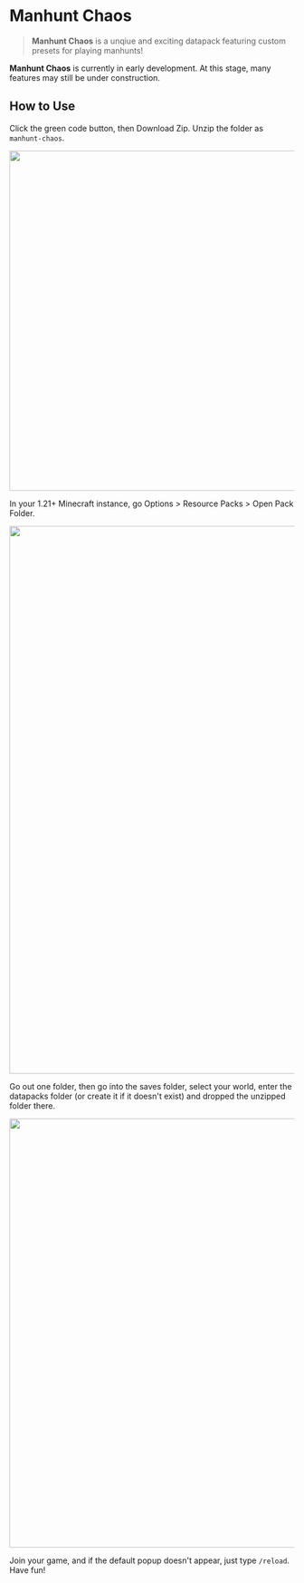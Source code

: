 # Manhunt Chaos

> **Manhunt Chaos** is a unqiue and exciting datapack featuring custom presets for playing manhunts!

**Manhunt Chaos** is currently in early development. At this stage, many features may still be under construction.

## How to Use
Click the green code button, then Download Zip. Unzip the folder as `manhunt-chaos`.

<img width="600" alt="" src="https://github.com/user-attachments/assets/883acf1a-56d5-4eb0-8cd2-643a393ebc0f" />

In your 1.21+ Minecraft instance, go Options > Resource Packs > Open Pack Folder.

<img width="966" alt="" src="https://github.com/user-attachments/assets/9cca5879-7fec-46cf-8eab-47f99b304d11" />

Go out one folder, then go into the saves folder, select your world, enter the datapacks folder (or create it if it doesn't exist) and dropped the unzipped folder there.

<img width="757" alt="" src="https://github.com/user-attachments/assets/d208f1ef-cfaf-47f2-a230-7b9ce5579c76" />

Join your game, and if the default popup doesn't appear, just type `/reload`. Have fun!
